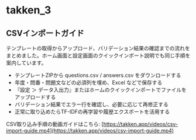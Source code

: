 # takken_3

## CSVインポートガイド

テンプレートの取得からアップロード、バリデーション結果の確認までの流れをまとめました。ホーム画面と設定画面のクイックインポート説明でも同じ手順を案内しています。

- テンプレートZIPから questions.csv / answers.csv をダウンロードする
- 年度・問番・問題文などの必須列を埋め、Excel などで保存する
- 『設定 ＞ データ入出力』またはホームのクイックインポートでファイルをアップロードする
- バリデーション結果でエラー行を確認し、必要に応じて再修正する
- 正常に取り込めたらTF-IDFの再学習や履歴エクスポートを活用する

CSV取り込み手順の動画ガイドはこちら: [https://takken.app/videos/csv-import-guide.mp4](https://takken.app/videos/csv-import-guide.mp4)
